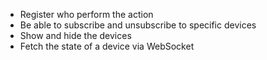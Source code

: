 - Register who perform the action
- Be able to subscribe and unsubscribe to specific devices
- Show and hide the devices
- Fetch the state of a device via WebSocket